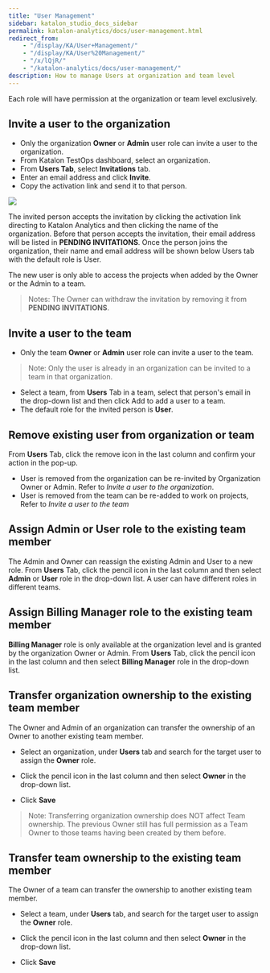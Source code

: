 ```yaml
---
title: "User Management" 
sidebar: katalon_studio_docs_sidebar
permalink: katalon-analytics/docs/user-management.html 
redirect_from:
    - "/display/KA/User+Management/"
    - "/display/KA/User%20Management/"
    - "/x/lQjR/"
    - "/katalon-analytics/docs/user-management/"
description: How to manage Users at organization and team level
---
```

Each role will have permission at the organization or team level exclusively.

## Invite a user to the organization

* Only the organization **Owner** or **Admin** user role can invite a user to the organization.
* From Katalon TestOps dashboard, select an organization.
* From **Users Tab**, select **Invitations** tab.
* Enter an email address and click **Invite**.
* Copy the activation link and send it to that person.

![](https://github.com/katalon-studio/docs-images/raw/master/katalon-analytics/docs/user-management/KT-user-mgt-invitation.png)

The invited person accepts the invitation by clicking the activation link directing to Katalon Analytics and then clicking the name of the organization.
Before that person accepts the invitation, their email address will be listed in **PENDING INVITATIONS**. Once the person joins the organization, their name and email address will be shown below Users tab with the default role is User. 

The new user is only able to access the projects when added by the Owner or the Admin to a team.

> Notes: The Owner can withdraw the invitation by removing it from **PENDING INVITATIONS**.

## Invite a user to the team

* Only the team **Owner** or **Admin** user role can invite a user to the team.

> Note: Only the user is already in an organization can be invited to a team in that organization. 

* Select a team, from **Users** Tab in a team, select that person's email in the drop-down list and then click Add to add a user to a team. 
* The default role for the invited person is **User**.

## Remove existing user from organization or team

From **Users** Tab, click the remove icon in the last column and confirm your action in the pop-up. 

* User is removed from the organization can be re-invited by Organization Owner or Admin. Refer to *Invite a user to the organization*.
* User is removed from the team can be re-added to work on projects, Refer to *Invite a user to the team*

## Assign Admin or User role to the existing team member

The Admin and Owner can reassign the existing Admin and User to a new role. From **Users** Tab, click the pencil icon in the last column and then select **Admin** or **User** role in the drop-down list. A user can have different roles in different teams.

## Assign Billing Manager role to the existing team member

**Billing Manager** role is only available at the organization level and is granted by the organization Owner or Admin. From **Users** Tab, click the pencil icon in the last column and then select **Billing Manager** role in the drop-down list.

## Transfer organization ownership to the existing team member

The Owner and Admin of an organization can transfer the ownership of an Owner to another existing team member. 

* Select an organization, under **Users** tab and search for the target user to assign the **Owner** role.

* Click the pencil icon in the last column and then select **Owner** in the drop-down list.

* Click **Save**

> Note: Transferring organization ownership does NOT affect Team ownership. The previous Owner still has full permission as a Team Owner to those teams having been created by them before.

## Transfer team ownership to the existing team member

The Owner of a team can transfer the ownership to another existing team member. 

* Select a team, under **Users** tab, and search for the target user to assign the **Owner** role.

* Click the pencil icon in the last column and then select **Owner** in the drop-down list.

* Click **Save**
